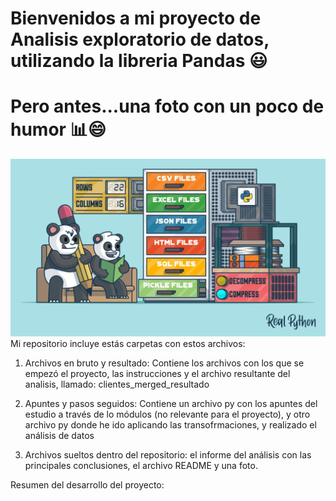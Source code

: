 # Bienvenidos a mi proyecto de Analisis exploratorio de datos, utilizando la libreria Pandas 😃
# Pero antes...una foto con un poco de humor 📊😄
![Imagen graciosa](Pandas.jpg)
Mi repositorio incluye estás carpetas con estos archivos:

1. Archivos en bruto y resultado: Contiene los archivos con los que se empezó el proyecto, las instrucciones y el archivo resultante del analisis, llamado: clientes_merged_resultado

2. Apuntes y pasos seguidos: Contiene un archivo py con los apuntes del estudio a través de lo módulos (no relevante para el proyecto), y otro archivo py donde he ido aplicando las transofrmaciones, y realizado el análisis de datos

3. Archivos sueltos dentro del repositorio: el informe del análisis con las principales conclusiones, el archivo README y una foto.

Resumen del desarrollo del proyecto:


